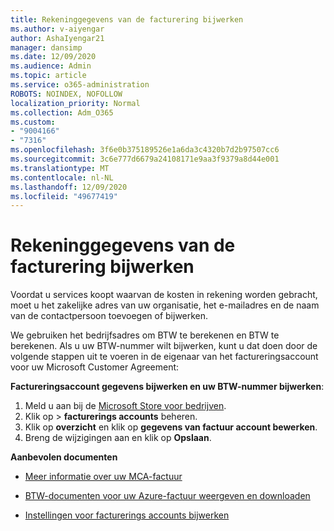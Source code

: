 ```yaml
---
title: Rekeninggegevens van de facturering bijwerken
ms.author: v-aiyengar
author: AshaIyengar21
manager: dansimp
ms.date: 12/09/2020
ms.audience: Admin
ms.topic: article
ms.service: o365-administration
ROBOTS: NOINDEX, NOFOLLOW
localization_priority: Normal
ms.collection: Adm_O365
ms.custom:
- "9004166"
- "7316"
ms.openlocfilehash: 3f6e0b375189526e1a6da3c4320b7d2b97507cc6
ms.sourcegitcommit: 3c6e777d6679a24108171e9aa3f9379a8d44e001
ms.translationtype: MT
ms.contentlocale: nl-NL
ms.lasthandoff: 12/09/2020
ms.locfileid: "49677419"
---
```

# <a name="how-to-update-billing-account-information"></a>Rekeninggegevens van de facturering bijwerken

Voordat u services koopt waarvan de kosten in rekening worden gebracht, moet u het zakelijke adres van uw organisatie, het e-mailadres en de naam van de contactpersoon toevoegen of bijwerken.

We gebruiken het bedrijfsadres om BTW te berekenen en BTW te berekenen. Als u uw BTW-nummer wilt bijwerken, kunt u dat doen door de volgende stappen uit te voeren in de eigenaar van het factureringsaccount voor uw Microsoft Customer Agreement:

**Factureringsaccount gegevens bijwerken en uw BTW-nummer bijwerken**:

1. Meld u aan bij de [Microsoft Store voor bedrijven](https://businessstore.microsoft.com/).
1. Klik op  >  **facturerings accounts** beheren.
1. Klik op **overzicht** en klik op **gegevens van factuur account bewerken**.
1. Breng de wijzigingen aan en klik op **Opslaan**. 

**Aanbevolen documenten**

- [Meer informatie over uw MCA-factuur](https://docs.microsoft.com/azure/cost-management-billing/understand/mca-understand-your-invoice)

- [BTW-documenten voor uw Azure-factuur weergeven en downloaden](https://docs.microsoft.com/azure/cost-management-billing/understand/mca-download-tax-document)

- [Instellingen voor facturerings accounts bijwerken](https://docs.microsoft.com/microsoft-store/update-microsoft-store-for-business-account-settings)  
